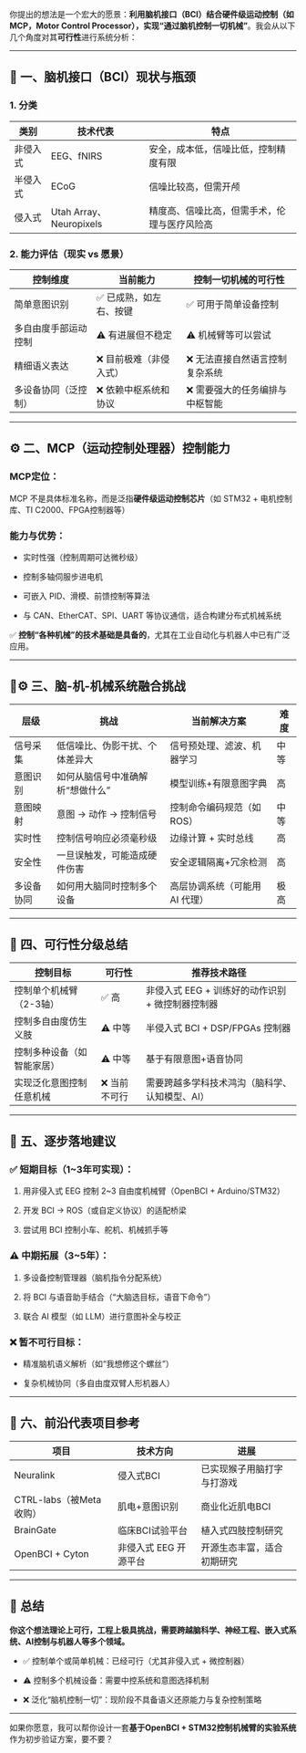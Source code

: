 
你提出的想法是一个宏大的愿景：**利用脑机接口（BCI）结合硬件级运动控制（如MCP，Motor Control Processor），实现“通过脑机控制一切机械”**。我会从以下几个角度对其**可行性**进行系统分析：

---

## 🧠 一、脑机接口（BCI）现状与瓶颈

### 1. 分类

| 类别   | 技术代表                   | 特点                     |
| ---- | ---------------------- | ---------------------- |
| 非侵入式 | EEG、fNIRS              | 安全，成本低，信噪比低，控制精度有限     |
| 半侵入式 | ECoG                   | 信噪比较高，但需开颅             |
| 侵入式  | Utah Array、Neuropixels | 精度高、信噪比高，但需手术，伦理与医疗风险高 |

### 2. 能力评估（现实 vs 愿景）

|控制维度|当前能力|控制一切机械的可行性|
|---|---|---|
|简单意图识别|✅ 已成熟，如左右、按键|✅ 可用于简单设备控制|
|多自由度手部运动控制|⚠️ 有进展但不稳定|⚠️ 机械臂等可以尝试|
|精细语义表达|❌ 目前极难（非侵入式）|❌ 无法直接自然语言控制复杂系统|
|多设备协同（泛控制）|❌ 依赖中枢系统和协议|❌ 需要强大的任务编排与中枢智能|

---

## ⚙️ 二、MCP（运动控制处理器）控制能力

### MCP定位：

MCP 不是具体标准名称，而是泛指**硬件级运动控制芯片**（如 STM32 + 电机控制库、TI C2000、FPGA控制器等）

### 能力与优势：

- 实时性强（控制周期可达微秒级）
    
- 控制多轴伺服步进电机
    
- 可嵌入 PID、滑模、前馈控制等算法
    
- 与 CAN、EtherCAT、SPI、UART 等协议通信，适合构建分布式机械系统
    

✅ **控制“各种机械”的技术基础是具备的**，尤其在工业自动化与机器人中已有广泛应用。

---

## 🧠⚙️ 三、脑-机-机械系统融合挑战

|层级|挑战|当前解决方案|难度|
|---|---|---|---|
|信号采集|低信噪比、伪影干扰、个体差异大|信号预处理、滤波、机器学习|中等|
|意图识别|如何从脑信号中准确解析“想做什么”|模型训练+有限意图字典|高|
|意图映射|意图 → 动作 → 控制信号|控制命令编码规范（如 ROS）|中等|
|实时性|控制信号响应必须毫秒级|边缘计算 + 实时总线|高|
|安全性|一旦误触发，可能造成硬件伤害|安全逻辑隔离+冗余检测|高|
|多设备协同|如何用大脑同时控制多个设备|高层协调系统（可能用 AI 代理）|极高|

---

## 🔄 四、可行性分级总结

|控制目标|可行性|推荐技术路径|
|---|---|---|
|控制单个机械臂（2-3轴）|✅ 高|非侵入式 EEG + 训练好的动作识别 + 微控制器控制器|
|控制多自由度仿生义肢|⚠️ 中等|半侵入式 BCI + DSP/FPGAs 控制器|
|控制多种设备（如智能家居）|⚠️ 中等|基于有限意图+语音协同|
|实现泛化意图控制任意机械|❌ 当前不可行|需要跨越多学科技术鸿沟（脑科学、认知模型、AI）|

---

## 🚀 五、逐步落地建议

### ✅ 短期目标（1~3年可实现）：

1. 用非侵入式 EEG 控制 2~3 自由度机械臂（OpenBCI + Arduino/STM32）
    
2. 开发 BCI → ROS（或自定义协议）的适配桥梁
    
3. 尝试用 BCI 控制小车、舵机、机械抓手等
    

### ⚠️ 中期拓展（3~5年）：

1. 多设备控制管理器（脑机指令分配系统）
    
2. 将 BCI 与语音助手结合（“大脑选目标，语音下命令”）
    
3. 联合 AI 模型（如 LLM）进行意图补全与校正
    

### ❌ 暂不可行目标：

- 精准脑机语义解析（如“我想修这个螺丝”）
    
- 复杂机械协同（多自由度双臂人形机器人）
    

---

## 🧩 六、前沿代表项目参考

|项目|技术方向|进展|
|---|---|---|
|Neuralink|侵入式BCI|已实现猴子用脑打字与打游戏|
|CTRL-labs（被Meta收购）|肌电+意图识别|商业化近肌电BCI|
|BrainGate|临床BCI试验平台|植入式四肢控制研究|
|OpenBCI + Cyton|非侵入式 EEG 开源平台|开源生态丰富，适合初期研究|

---

## 📌 总结

**你这个想法理论上可行，工程上极具挑战，需要跨越脑科学、神经工程、嵌入式系统、AI控制与机器人等多个领域。**

- ✅ 控制单个或简单机械：已经可行（尤其非侵入式 + 微控制器）
    
- ⚠️ 控制多个机械设备：需要中控系统和意图选择机制
    
- ❌ 泛化“脑机控制一切”：现阶段不具备语义还原能力与复杂控制策略
    

---

如果你愿意，我可以帮你设计一套**基于OpenBCI + STM32控制机械臂的实验系统**作为初步验证方案，要不要？